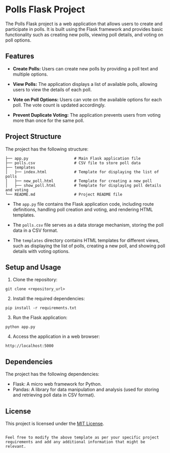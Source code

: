 
# Polls Flask Project

The Polls Flask project is a web application that allows users to create and participate in polls. It is built using the Flask framework and provides basic functionality such as creating new polls, viewing poll details, and voting on poll options.

## Features

- **Create Polls:** Users can create new polls by providing a poll text and multiple options.

- **View Polls:** The application displays a list of available polls, allowing users to view the details of each poll.

- **Vote on Poll Options:** Users can vote on the available options for each poll. The vote count is updated accordingly.

- **Prevent Duplicate Voting:** The application prevents users from voting more than once for the same poll.

## Project Structure

The project has the following structure:

```
├── app.py                    # Main Flask application file
├── polls.csv                 # CSV file to store poll data
├── templates
│   ├── index.html            # Template for displaying the list of polls
│   ├── new_poll.html         # Template for creating a new poll
│   ├── show_poll.html        # Template for displaying poll details and voting
└── README.md                 # Project README file
```

- The `app.py` file contains the Flask application code, including route definitions, handling poll creation and voting, and rendering HTML templates.

- The `polls.csv` file serves as a data storage mechanism, storing the poll data in a CSV format.

- The `templates` directory contains HTML templates for different views, such as displaying the list of polls, creating a new poll, and showing poll details with voting options.

## Setup and Usage

1. Clone the repository:

```
git clone <repository_url>
```

2. Install the required dependencies:

```
pip install -r requirements.txt
```

3. Run the Flask application:

```
python app.py
```

4. Access the application in a web browser:

```
http://localhost:5000
```

## Dependencies

The project has the following dependencies:

- Flask: A micro web framework for Python.
- Pandas: A library for data manipulation and analysis (used for storing and retrieving poll data in CSV format).

## License

This project is licensed under the [MIT License](LICENSE).

```

Feel free to modify the above template as per your specific project requirements and add any additional information that might be relevant.
